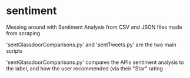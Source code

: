 # sentiment
Messing around with Sentiment Analysis from CSV and JSON files made from scraping

'sentGlassdoorComparisons.py' and 'sentTweets.py' are the two main scripts

'sentGlassdoorComparisons.py' compares the APIs sentiment analysis to the label, and how the user recommended (via their "Star" rating
